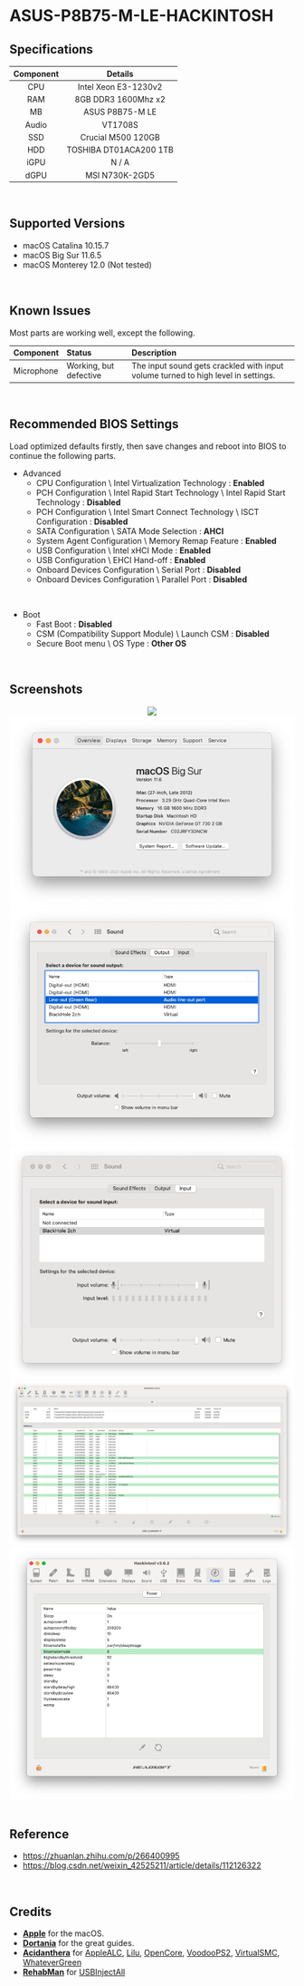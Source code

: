 # ASUS-P8B75-M-LE-HACKINTOSH

## Specifications
| Component | Details |
|:---:|:---:|
| CPU | Intel Xeon E3-1230v2 |
| RAM | 8GB DDR3 1600Mhz x2 |
| MB | ASUS P8B75-M LE |
| Audio | VT1708S |
| SSD | Crucial M500 120GB |
| HDD | TOSHIBA DT01ACA200 1TB |
| iGPU | N / A |
| dGPU | MSI N730K-2GD5 |
<br>

## Supported Versions
- macOS Catalina 10.15.7
- macOS Big Sur 11.6.5
- macOS Monterey 12.0 (Not tested)
<br>

## Known Issues
Most parts are working well, except the following.

| Component | Status | Description |
|:---|:---|:---|
| Microphone | Working, but defective | The input sound gets crackled with input volume turned to high level in settings.<br> |

<br>

## Recommended BIOS Settings
Load optimized defaults firstly, then save changes and reboot into BIOS to continue the following parts.
- Advanced 
  - CPU Configuration \ Intel Virtualization Technology : **Enabled**
  - PCH Configuration \ Intel Rapid Start Technology \ Intel Rapid Start Technology : **Disabled**
  - PCH Configuration \ Intel Smart Connect Technology \ ISCT Configuration : **Disabled**
  - SATA Configuration \ SATA Mode Selection : **AHCI**
  - System Agent Configuration \ Memory Remap Feature : **Enabled**
  - USB Configuration \ Intel xHCI Mode : **Enabled**
  - USB Configuration \ EHCI Hand-off : **Enabled**
  - Onboard Devices Configuration \ Serial Port : **Disabled**
  - Onboard Devices Configuration \ Parallel Port : **Disabled**

<br>

- Boot
  - Fast Boot : **Disabled**
  - CSM (Compatibility Support Module) \ Launch CSM : **Disabled**
  - Secure Boot menu \ OS Type : **Other OS**

<br>

## Screenshots
<div align="center">
<img src="https://raw.githubusercontent.com/mfpss95134/ASUS-P8B75-M-LE-HACKINTOSH/main/IMAGEs/01.png">
<img src="https://raw.githubusercontent.com/mfpss95134/ASUS-P8B75-M-LE-HACKINTOSH/main/IMAGEs/02.png">
<img src="https://raw.githubusercontent.com/mfpss95134/ASUS-P8B75-M-LE-HACKINTOSH/main/IMAGEs/03.png">
<img src="https://raw.githubusercontent.com/mfpss95134/ASUS-P8B75-M-LE-HACKINTOSH/main/IMAGEs/04.png">
<img src="https://raw.githubusercontent.com/mfpss95134/ASUS-P8B75-M-LE-HACKINTOSH/main/IMAGEs/05.png">
<img src="https://raw.githubusercontent.com/mfpss95134/ASUS-P8B75-M-LE-HACKINTOSH/main/IMAGEs/06.png">
<div align="left">
<br>

## Reference
- <https://zhuanlan.zhihu.com/p/266400995>
- <https://blog.csdn.net/weixin_42525211/article/details/112126322>
<br>

## Credits
- [**Apple**](https://www.apple.com/tw/) for the macOS.
- [**Dortania**](https://github.com/dortania) for the great guides.
- [**Acidanthera**](https://github.com/acidanthera) for [AppleALC](https://github.com/acidanthera/AppleALC), [Lilu](https://github.com/acidanthera/Lilu), [OpenCore](https://github.com/acidanthera/OpenCorePkg), [VoodooPS2](https://github.com/acidanthera/VoodooPS2), [VirtualSMC](https://github.com/acidanthera/VirtualSMC), [WhateverGreen](https://github.com/acidanthera/WhateverGreen)
- [**RehabMan**](https://github.com/RehabMan) for [USBInjectAll](https://github.com/RehabMan/OS-X-USB-Inject-All)
